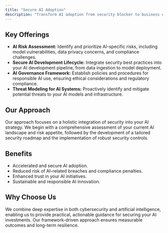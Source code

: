 ```yaml
---
title: "Secure AI Adoption"
description: "Transform AI adoption from security blocker to business enabler with our framework-driven approach."
---
```


## Key Offerings

*   **AI Risk Assessment:** Identify and prioritize AI-specific risks, including model vulnerabilities, data privacy concerns, and compliance challenges.
*   **Secure AI Development Lifecycle:** Integrate security best practices into your AI development pipeline, from data ingestion to model deployment.
*   **AI Governance Framework:** Establish policies and procedures for responsible AI use, ensuring ethical considerations and regulatory compliance.
*   **Threat Modeling for AI Systems:** Proactively identify and mitigate potential threats to your AI models and infrastructure.

## Our Approach

Our approach focuses on a holistic integration of security into your AI strategy. We begin with a comprehensive assessment of your current AI landscape and risk appetite, followed by the development of a tailored security roadmap and the implementation of robust security controls.

## Benefits

*   Accelerated and secure AI adoption.
*   Reduced risk of AI-related breaches and compliance penalties.
*   Enhanced trust in your AI initiatives.
*   Sustainable and responsible AI innovation.

## Why Choose Us

We combine deep expertise in both cybersecurity and artificial intelligence, enabling us to provide practical, actionable guidance for securing your AI investments. Our framework-driven approach ensures measurable outcomes and long-term resilience.